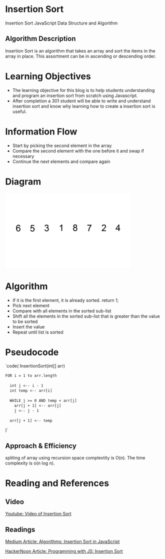 # Insertion Sort  
Insertion Sort JavaScript Data Structure and Algorithm

## Algorithm Description
Insertion Sort is an algorithm that takes an array and sort the items in the array in place. This assortment can be in ascending or descending order.

# Learning Objectives

* The learning objective for this blog is to help students understanding and program an insertion sort from scratch using Javascript.
* After completion a 301 student will be able to write and understand insertion sort and know why learning how to create a insertion sort is useful.


# Information Flow
* Start by picking the second element in the array
* Compare the second element with the one before it and swap if necessary
* Continue the next elements and compare again

# Diagram
<img src="./assets/images/InsertionSort.gif" width="400">


# Algorithm 
* If it is the first element, it is already sorted. return 1;
* Pick next element
*  Compare with all elements in the sorted sub-list
* Shift all the elements in the sorted sub-list that is greater than the value to be sorted
* Insert the value
* Repeat until list is sorted

# Pseudocode
`code( 
   InsertionSort(int[] arr)
  
    FOR i = 1 to arr.length
    
      int j <-- i - 1
      int temp <-- arr[i]
      
      WHILE j >= 0 AND temp < arr[j]
        arr[j + 1] <-- arr[j]
        j <-- j - 1
        
      arr[j + 1] <-- temp
)`



## Approach & Efficiency
spliting of array using recursion space complextity is O(n). The time complexity is o(n log n).

# Reading and References

## Video

[Youtube: Video of Insertion Sort](https://www.youtube.com/watch?v=ArPCGZRXXc0)

## Readings

[Medium Article: Algorithms: Insertion Sort in JavaScript](https://medium.com/dailyjs/insertion-sort-in-javascript-9c077844717a)

[HackerNoon Article: Programming with JS: Insertion Sort](https://hackernoon.com/programming-with-js-insertion-sort-1316df8354f5)
